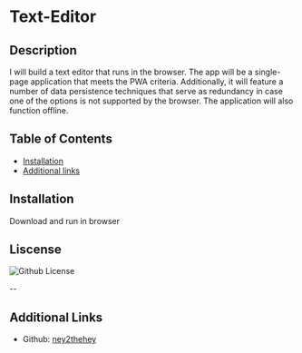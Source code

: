# Text-Editor

 ## Description
 I will build a text editor that runs in the browser. The app will be a single-page application that meets the PWA criteria. Additionally, it will feature a number of data persistence techniques that serve as redundancy in case one of the options is not supported by the browser. The application will also function offline.


  ## Table of Contents 
  - [Installation](#installation)
  - [Additional links](#additional-links)


  ## Installation
 Download and run in browser



  ## Liscense 
  ![Github License](https://img.shields.io/badge/license-MIT-blue.svg)

  --
  ## Additional Links
  * Github: [ney2thehey](https://github.com/ney2thehey)
  